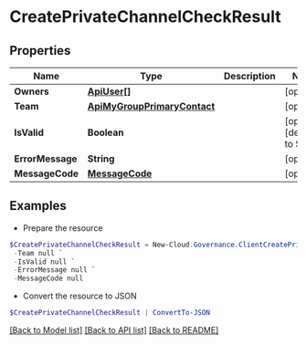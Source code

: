 # CreatePrivateChannelCheckResult
## Properties

Name | Type | Description | Notes
------------ | ------------- | ------------- | -------------
**Owners** | [**ApiUser[]**](ApiUser.md) |  | [optional] 
**Team** | [**ApiMyGroupPrimaryContact**](ApiMyGroupPrimaryContact.md) |  | [optional] 
**IsValid** | **Boolean** |  | [optional] [default to $false]
**ErrorMessage** | **String** |  | [optional] 
**MessageCode** | [**MessageCode**](MessageCode.md) |  | [optional] 

## Examples

- Prepare the resource
```powershell
$CreatePrivateChannelCheckResult = New-Cloud.Governance.ClientCreatePrivateChannelCheckResult  -Owners null `
 -Team null `
 -IsValid null `
 -ErrorMessage null `
 -MessageCode null
```

- Convert the resource to JSON
```powershell
$CreatePrivateChannelCheckResult | ConvertTo-JSON
```

[[Back to Model list]](../README.md#documentation-for-models) [[Back to API list]](../README.md#documentation-for-api-endpoints) [[Back to README]](../README.md)

